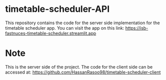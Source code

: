 # timetable-scheduler-API
This repository contains the code for the server side implementation for the timetable scheduler app. You can visit the app on this link:
https://isb-fastnuces-timetable-scheduler.streamlit.app

# Note
This is the server side of the project. The code for the client side can be accessed at: https://github.com/HassanRasoo98/timetable-scheduler-client

